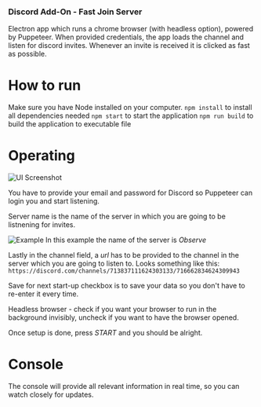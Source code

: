 ### Discord Add-On - Fast Join Server
Electron app which runs a chrome browser (with headless option), powered by Puppeteer. When provided credentials, the app loads the channel and listen for discord invites. Whenever an invite is received it is clicked as fast as possible.

# How to run
Make sure you have Node installed on your computer. 
`npm install` to install all dependencies needed
`npm start` to start the application
`npm run build` to build the application to executable file

# Operating

![UI Screenshot](https://i.snipboard.io/7gJDHm.jpg)

You have to provide your email and password for Discord so Puppeteer can login you and start listening.

Server name is the name of the server in which you are going to be listnening for invites.

![Example](https://i.snipboard.io/UbNYwd.jpg)
In this example the name of the server is *Observe*

Lastly in the channel field, a *url* has to be provided to the channel in the server which you are going to listen to. Looks something like this: `https://discord.com/channels/713837111624303133/716662834624309943`

Save for next start-up checkbox is to save your data so you don't have to re-enter it every time.

Headless browser - check if you want your browser to run in the background invisibly, uncheck if you want to have the browser opened.

Once setup is done, press *START* and you should be alright.

# Console
The console will provide all relevant information in real time, so you can watch closely for updates.
